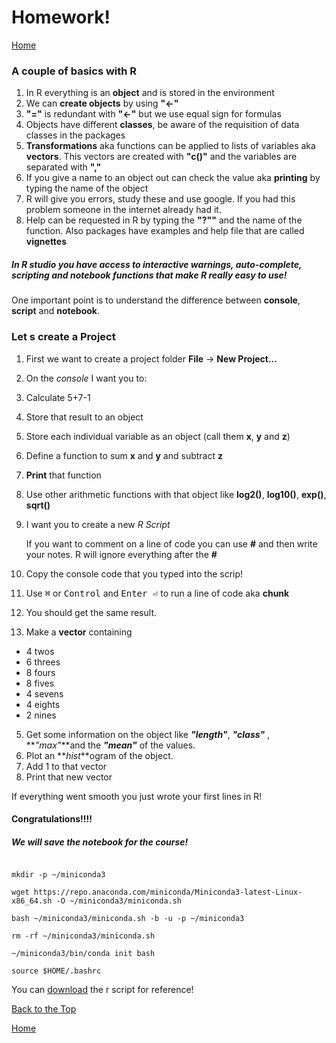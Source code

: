 # Homework!

[Home](https://alexpmagalhaes.github.io/R-course/index)

### A couple of basics with R

1. In R everything is an **object** and is stored in the environment
2. We can **create objects** by using **"<-"**
3. **"="** is redundant with **"<-"** but we use equal sign for formulas
4. Objects have different **classes**, be aware of the requisition of data classes in the packages
5. **Transformations** aka functions can be applied to lists of variables aka **vectors**. This vectors are created with **"c()"** and the variables are separated with **","**
6. If you give a name to an object out can check the value aka **printing** by typing the name of the object
7. R will give you errors, study these and use google. If you had this problem someone in the internet already had it.
8. Help can be requested in R by typing the **"?""** and the name of the function.
Also packages have examples and help file that are called **vignettes**

##### In R studio you have access to interactive warnings, auto-complete, scripting and notebook functions that make R really easy to use!

One important point is to understand the difference between **console**, **script** and **notebook**.

### Let s create a Project
1. First we want to create a project folder **File** -> **New Project...**

2. On the *console* I want you to:
  1. Calculate 5+7-1
  2. Store that result to an object
  3. Store each individual variable as an object (call them **x**, **y** and **z**)
  4. Define a function to sum **x** and **y** and subtract **z**
  5. **Print** that function
  6. Use other arithmetic functions with that object like  **log2()**, **log10()**, **exp()**, **sqrt()**

3. I want you to create a new *R Script*

    If  you want to comment on a line of code you can use **#** and then write your notes.
      R will ignore everything after the **#**
  1. Copy the console code that you typed into the scrip!
  2. Use <kbd>&#8984;</kbd> or <kbd>Control</kbd> and <kbd>Enter &#x23ce;</kbd> to run a line of code aka **chunk**
  3. You should get the same result.
  4. Make a **vector** containing
  * 4 twos
  * 6 threes
  * 8 fours
  * 8 fives
  * 4 sevens
  * 4 eights
  * 2 nines
  5. Get some information on the object like **_"length"_**, **_"class"_** , **_"max"_**and the **_"mean"_** of the values.
  6. Plot an **_hist_**ogram of the object.
  7. Add 1 to that vector
  8. Print that new vector


If everything went smooth you just wrote your first lines in R!
#### Congratulations!!!!

##### We will save the notebook for the course!


```

mkdir -p ~/miniconda3

wget https://repo.anaconda.com/miniconda/Miniconda3-latest-Linux-x86_64.sh -O ~/miniconda3/miniconda.sh

bash ~/miniconda3/miniconda.sh -b -u -p ~/miniconda3

rm -rf ~/miniconda3/miniconda.sh

~/miniconda3/bin/conda init bash

source $HOME/.bashrc

```


You can [download](https://alexpmagalhaes.github.io/R-course/Materials/Scripts/Homework.R) the r script for reference!

[Back to the Top](#homework)

[Home](https://alexpmagalhaes.github.io/R-course/index)
